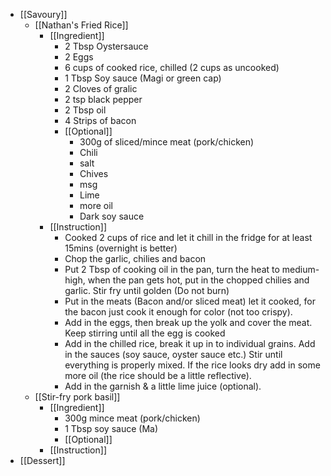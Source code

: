 - [[Savoury]]
	- [[Nathan's Fried Rice]]
		- [[Ingredient]]
			- 2 Tbsp Oystersauce
			- 2 Eggs
			- 6 cups of cooked rice, chilled (2 cups as uncooked)
			- 1 Tbsp Soy sauce (Magi or green cap)
			- 2 Cloves of gralic
			- 2 tsp black pepper
			- 2 Tbsp oil
			- 4 Strips of bacon
			- [[Optional]]
				- 300g of sliced/mince meat (pork/chicken)
				- Chili
				- salt
				- Chives
				- msg
				- Lime
				- more oil
				- Dark soy sauce
		- [[Instruction]]
			- Cooked 2 cups of rice and let it chill in the fridge for at least 15mins (overnight is better)
			- Chop the garlic, chilies and bacon
			- Put 2 Tbsp of cooking oil in the pan, turn the heat to medium-high, when the pan gets hot, put in the chopped chilies and garlic. Stir fry until golden (Do not burn)
			- Put in the meats (Bacon and/or sliced meat) let it cooked, for the bacon just cook it enough for color (not too crispy).
			- Add in the eggs, then break up the yolk and cover the meat. Keep stirring until all the egg is cooked
			- Add in the chilled rice, break it up in to individual grains. Add in the sauces (soy sauce, oyster sauce etc.) Stir until everything is properly mixed. If the rice looks dry add in some more oil (the rice should be a little reflective).
			- Add in the garnish & a little lime juice (optional).
	- [[Stir-fry pork basil]]
		- [[Ingredient]]
			- 300g mince meat (pork/chicken)
			- 1 Tbsp soy sauce (Ma)
			- [[Optional]]
		- [[Instruction]]
- [[Dessert]]